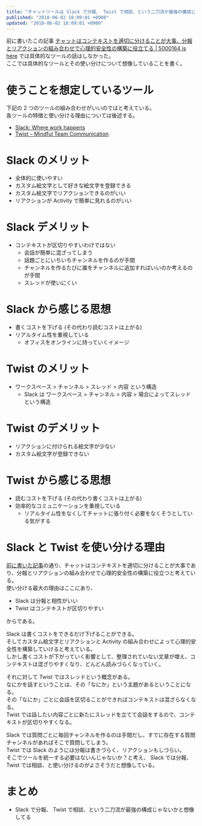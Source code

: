 ```yaml
---
title: "チャットツールは Slack で分報、 Twist で相談、という二刀流が最強の構成じゃないかと想像してる"
published: "2018-06-02 18:09:01 +0900"
updated: "2018-06-02 18:09:01 +0900"
---
```


前に書いたこの記事 [チャットはコンテキストを適切に分けることが大事、分報とリアクションの組み合わせで心理的安全性の構築に役立てる | 5000164 is here](https://blog.5000164.jp/2018/5/12/chat/) では具体的なツールの話はしなかった。  
ここでは具体的なツールとその使い分けについて想像していることを書く。

# 使うことを想定しているツール

下記の 2 つのツールの組み合わせがいいのではと考えている。  
各ツールの特徴と使い分ける理由については後述する。

- [Slack: Where work happens](https://slack.com/)
- [Twist – Mindful Team Communication](https://twistapp.com/)

# Slack のメリット

- 全体的に使いやすい
- カスタム絵文字として好きな絵文字を登録できる
- カスタム絵文字でリアクションできるのがいい
- リアクションが Activity で簡単に見れるのがいい

# Slack デメリット

- コンテキストが区切りやすいわけではない
    - 会話が簡単に混ざってしまう
    - 話題ごとにいちいちチャンネルを作るのが手間
    - チャンネルを作るたびに誰をチャンネルに追加すればいいのか考えるのが手間
    - スレッドが使いにくい

# Slack から感じる思想

- 書くコストを下げる (その代わり読むコストは上がる)
- リアルタイム性を重視している
    - オフィスをオンラインに持っていくイメージ

# Twist のメリット

- ワークスペース > チャンネル > スレッド > 内容 という構造
    - Slack は ワークスペース > チャンネル > 内容 > 場合によってスレッド という構造

# Twist のデメリット

- リアクションに付けられる絵文字が少ない
- カスタム絵文字が登録できない

# Twist から感じる思想

- 読むコストを下げる (その代わり書くコストは上がる)
- 効率的なコミュニケーションを重視している
    - リアルタイム性をなくしてチャットに張り付く必要をなくそうとしている気がする

# Slack と Twist を使い分ける理由

[前に書いた記事](https://blog.5000164.jp/2018/5/12/chat/)の通り、チャットはコンテキストを適切に分けることが大事であり、分報とリアクションの組み合わせで心理的安全性の構築に役立つと考えている。  
使い分ける最大の理由はここにあり、

- Slack は分報と相性がいい
- Twist はコンテキストが区切りやすい

からである。

Slack は書くコストをできるだけ下げることができる。  
そしてカスタム絵文字とリアクションと Activity の組み合わせによって心理的安全性を構築していけると考えている。  
しかし書くコストが下がっていく影響として、整理されていない文章が増え、コンテキストは混ざりやすくなり、どんどん読みづらくなっていく。

それに対して Twist ではスレッドという概念がある。  
なにかを話すということは、その「なにか」という主題があるということになる。  
その「なにか」ごとに会話を区切ることができればコンテキストは混ざらなくなる。  
Twist では話したい内容ごとに新たにスレッドを立てて会話をするので、コンテキストが区切りやすくなる。

Slack では質問ごとに毎回チャンネルを作るのは手間だし、すでに存在する質問チャンネルがあればそこで質問してしまう。  
Twist では Slack のようには分報は書きづらく、リアクションもしづらい。  
そこでツールを統一する必要はないんじゃないか？と考え、 Slack では分報、 Twist では相談、と使い分けるのがよさそうだと想像している。

# まとめ

- Slack で分報、 Twist で相談、という二刀流が最強の構成じゃないかと想像してる
